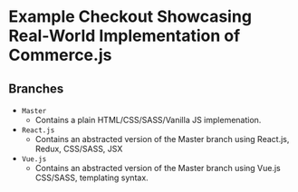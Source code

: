 # Example Checkout Showcasing Real-World Implementation of Commerce.js

## Branches
  - `Master`
    - Contains a plain HTML/CSS/SASS/Vanilla JS implemenation.
  - `React.js`
    - Contains an abstracted version of the Master branch using React.js, Redux, CSS/SASS, JSX
  - `Vue.js`
    - Contains an abstracted version of the Master branch using Vue.js CSS/SASS, templating syntax.
    
